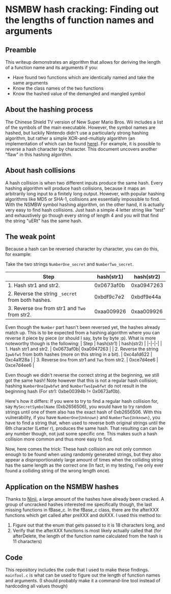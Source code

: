 # NSMBW hash cracking: Finding out the lengths of function names and arguments

## Preamble
This writeup demonstrates an algorithm that allows for deriving the length of a function name and its arguments if you:
- Have found two functions which are identically named and take the same arguments
- Know the class names of the two functions
- Know the hashed value of the demangled and mangled symbol

## About the hashing process
The Chinese Shield TV version of New Super Mario Bros. Wii includes a list of the symbols of the main executable. However, the symbol names are hashed, but luckily Nintendo didn't use a particularly strong hashing algorithm, but rather a simple XOR-and-multiply algorithm (an implementation of which can be found [here](https://github.com/simontime/iQiPack/blob/master/crypto.cpp#L5)). For example, it is possible to reverse a hash character by character. This document uncovers another "flaw" in this hashing algorithm.

## About hash collisions
A hash collision is when two different inputs produce the same hash. Every hashing algorithm will produce hash collisions, because it maps an arbitrarily long input to a finitely long output. However, with popular hashing algorithms like MD5 or SHA-1, collisions are essentially impossible to find. With the NSMBW symbol hashing algorithm, on the other hand, it is actually very easy to find hash collisions. Just hash a simple 4 letter string like "test" and exhaustively go though every string of length 4 and you will that find the string "uERt" has the same hash.

## The weak point
Because a hash can be reversed character by character, you can do this, for example:

Take the two strings `NumberOne_secret` and `NumberTwo_secret`.

| Step | hash(str1) | hash(str2) |
|-|-|-|
| 1. Hash str1 and str2. | 0x0673af0b| 0xa0947263 |
| 2. Reverse the string `_secret` from both hashes. | 0xbdf9c7e2 | 0xbdf9e44a |
| 3. Reverse `One` from str1 and `Two` from str2. | 0xaa009926 | 0xaa009926 |

Even though the `Number` part hasn't been reversed yet, the hashes already match up. This is to be expected from a hashing algorithm where you can reverse it piece by piece (or should I say, byte by byte :p). What is more noteworthy though is the following:
| Step | hash(str1) | hash(str2) |
|-|-|-|
| 1. Hash str1 and str2. | 0x0673af0b| 0xa0947263 |
| 2. Reverse the string `Ipwbfwt` from both hashes (more on this string in a bit). | 0xc4a1d622 | 0xc4a1f28a |
| 3. Reverse `One` from str1 and `Two` from str2. | 0xce7d4ee6 | 0xce7d4ee6 |

Even though we didn't reverse the correct string at the beginning, we still got the same hash! Note however that this is not a regular hash collision; hashing `NumberOneIpwbfwt` and `NumberTwoIpwbfwt` do not result in the beginning hash (For str1: 0xbe00394b != 0x0673af0b).

Here's how it differs: If you were to try to find a regular hash collision for, say `MySecretSymbolName` (0xb2656506), you would have to try random strings until one of them also has the exact hash of 0xb2656506. With this vulnerability, if you have `NumberOne{Unknown}` and `NumberTwo{Unknown}`, you have to find a string that, when used to reverse both original strings until the 6th character (Letter r), produces the same hash. That resulting can can be any number though, not just some specific one. This makes such a hash collision more common and thus more easy to find.

Now, here comes the trick: These hash collision are not only common enough to be found when using randomly generated strings, but they also appear a disproportionately large amount of times when the colliding string has the same length as the correct one (In fact, in my testing, I've only ever found a colliding string of the wrong length once).

## Application on the NSMBW hashes
Thanks to [Ninji](https://twitter.com/_Ninji), a large amount of the hashes have already been cracked. A group of uncracked hashes interested me specifically though, the last missing functions in fBase_c. In the fBase_c class, there are the afterXXX functions which get called after preXXX and doXXX. I used this method to:
1. Figure out that the enum that gets passed to it is 18 characters long, and
2. Verify that the afterXXX functions is most likely actually called that (for afterDelete, the length of the function name calculated from the hash is 11 characters)

## Code
This repository includes the code that I used to make these findings. `mainTool.c` is what can be used to figure out the length of function names and arguments. (I should probably make it a command-line tool instead of hardcoding all values though)